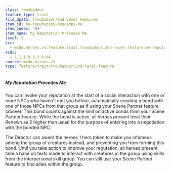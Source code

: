 ```yaml
---
class: troubadour
feature_type: trait
file_dpath: Troubadour/2nd-Level Features
item_id: my-reputation-precedes-me
item_index: '04'
item_name: My Reputation Precedes Me
level: 2
scc:
  - mcdm.heroes.v1:feature.trait.troubadour.2nd-level-feature:my-reputation-precedes-me
scdc:
  - 1.1.1:9.1.3.6:04
source: mcdm.heroes.v1
type: feature/trait/troubadour/2nd-level-feature
---
```


##### My Reputation Precedes Me

You can invoke your reputation at the start of a social interaction with one or more NPCs who haven't met you before, automatically creating a bond with one of those NPCs from that group as if using your Scene Partner feature (above). This bond counts against the limit on active bonds from your Scene Partner feature. While the bond is active, all heroes present treat their Renown as 2 higher than usual for the purpose of entering into a negotiation with the bonded NPC.

The Director can award the heroes 1 hero token to make you infamous among the group of creatures instead, and preventing you from forming this bond. Until you take action to improve your reputation, all heroes present take a bane on tests made to interact with creatures in the group using skills from the interpersonal skill group. You can still use your Scene Partner feature to find allies within the group.
